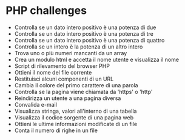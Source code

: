 # PHP challenges

* Controlla se un dato intero positivo è una potenza di due
* Controlla se un dato intero positivo è una potenza di tre
* Controlla se un dato intero positivo è una potenza di quattro
* Controlla se un intero è la potenza di un altro intero
* Trova uno o più numeri mancanti da un array
* Crea un modulo html e accetta il nome utente e visualizza il nome
* Script di rilevamento del browser PHP
* Ottieni il nome del file corrente
* Restituisci alcuni componenti di un URL
* Cambia il colore del primo carattere di una parola
* Controlla se la pagina viene chiamata da 'https' o 'http'
* Reindirizza un utente a una pagina diversa
* Convalida e-mail
* Visualizza stringa, valori all'interno di una tabella
* Visualizza il codice sorgente di una pagina web
* Ottieni le ultime informazioni modificate di un file
* Conta il numero di righe in un file